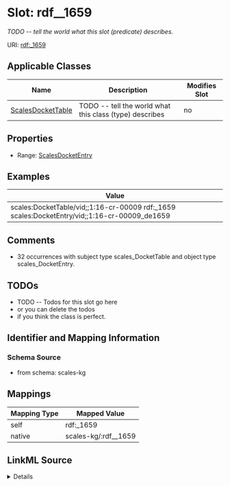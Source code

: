 

# Slot: rdf__1659


_TODO -- tell the world what this slot (predicate) describes._





URI: [rdf:_1659](http://www.w3.org/1999/02/22-rdf-syntax-ns#_1659)



<!-- no inheritance hierarchy -->





## Applicable Classes

| Name | Description | Modifies Slot |
| --- | --- | --- |
| [ScalesDocketTable](../classes/ScalesDocketTable.md) | TODO -- tell the world what this class (type) describes |  no  |







## Properties

* Range: [ScalesDocketEntry](../classes/ScalesDocketEntry.md)






## Examples

| Value |
| --- |
| scales:DocketTable/vid;;1:16-cr-00009 rdf:_1659 scales:DocketEntry/vid;;1:16-cr-00009_de1659 |

## Comments

* 32 occurrences with subject type scales_DocketTable and object type scales_DocketEntry.

## TODOs

* TODO -- Todos for this slot go here
* or you can delete the todos
* if you think the class is perfect.

## Identifier and Mapping Information







### Schema Source


* from schema: scales-kg




## Mappings

| Mapping Type | Mapped Value |
| ---  | ---  |
| self | rdf:_1659 |
| native | scales-kg/:rdf__1659 |




## LinkML Source

<details>
```yaml
name: rdf__1659
description: TODO -- tell the world what this slot (predicate) describes.
todos:
- TODO -- Todos for this slot go here
- or you can delete the todos
- if you think the class is perfect.
comments:
- 32 occurrences with subject type scales_DocketTable and object type scales_DocketEntry.
examples:
- value: scales:DocketTable/vid;;1:16-cr-00009 rdf:_1659 scales:DocketEntry/vid;;1:16-cr-00009_de1659
from_schema: scales-kg
rank: 1000
slot_uri: rdf:_1659
alias: rdf__1659
domain_of:
- scales_DocketTable
range: scales_DocketEntry

```
</details>